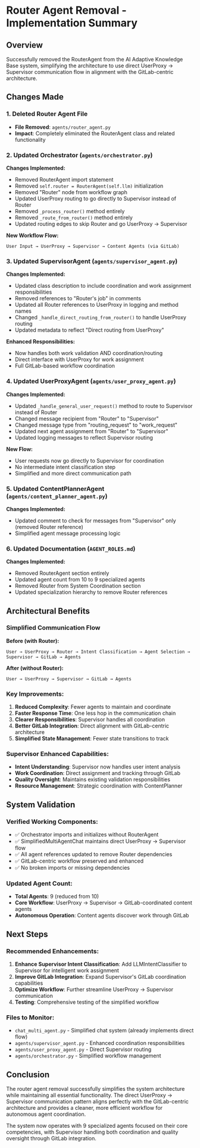 # Router Agent Removal - Implementation Summary

## Overview
Successfully removed the RouterAgent from the AI Adaptive Knowledge Base system, simplifying the architecture to use direct UserProxy → Supervisor communication flow in alignment with the GitLab-centric architecture.

## Changes Made

### 1. **Deleted Router Agent File**
- **File Removed**: `agents/router_agent.py`
- **Impact**: Completely eliminated the RouterAgent class and related functionality

### 2. **Updated Orchestrator** (`agents/orchestrator.py`)
**Changes Implemented:**
- Removed RouterAgent import statement
- Removed `self.router = RouterAgent(self.llm)` initialization
- Removed "Router" node from workflow graph
- Updated UserProxy routing to go directly to Supervisor instead of Router
- Removed `_process_router()` method entirely
- Removed `_route_from_router()` method entirely
- Updated routing edges to skip Router and go UserProxy → Supervisor

**New Workflow Flow:**
```
User Input → UserProxy → Supervisor → Content Agents (via GitLab)
```

### 3. **Updated SupervisorAgent** (`agents/supervisor_agent.py`)
**Changes Implemented:**
- Updated class description to include coordination and work assignment responsibilities
- Removed references to "Router's job" in comments
- Updated all Router references to UserProxy in logging and method names
- Changed `_handle_direct_routing_from_router()` to handle UserProxy routing
- Updated metadata to reflect "Direct routing from UserProxy"

**Enhanced Responsibilities:**
- Now handles both work validation AND coordination/routing
- Direct interface with UserProxy for work assignment
- Full GitLab-based workflow coordination

### 4. **Updated UserProxyAgent** (`agents/user_proxy_agent.py`)
**Changes Implemented:**
- Updated `_handle_general_user_request()` method to route to Supervisor instead of Router
- Changed message recipient from "Router" to "Supervisor"
- Changed message type from "routing_request" to "work_request"
- Updated next agent assignment from "Router" to "Supervisor"
- Updated logging messages to reflect Supervisor routing

**New Flow:**
- User requests now go directly to Supervisor for coordination
- No intermediate intent classification step
- Simplified and more direct communication path

### 5. **Updated ContentPlannerAgent** (`agents/content_planner_agent.py`)
**Changes Implemented:**
- Updated comment to check for messages from "Supervisor" only (removed Router reference)
- Simplified agent message processing logic

### 6. **Updated Documentation** (`AGENT_ROLES.md`)
**Changes Implemented:**
- Removed RouterAgent section entirely
- Updated agent count from 10 to 9 specialized agents
- Removed Router from System Coordination section
- Updated specialization hierarchy to remove Router references

## Architectural Benefits

### **Simplified Communication Flow**
**Before (with Router):**
```
User → UserProxy → Router → Intent Classification → Agent Selection → Supervisor → GitLab → Agents
```

**After (without Router):**
```
User → UserProxy → Supervisor → GitLab → Agents
```

### **Key Improvements:**
1. **Reduced Complexity**: Fewer agents to maintain and coordinate
2. **Faster Response Time**: One less hop in the communication chain
3. **Clearer Responsibilities**: Supervisor handles all coordination
4. **Better GitLab Integration**: Direct alignment with GitLab-centric architecture
5. **Simplified State Management**: Fewer state transitions to track

### **Supervisor Enhanced Capabilities:**
- **Intent Understanding**: Supervisor now handles user intent analysis
- **Work Coordination**: Direct assignment and tracking through GitLab
- **Quality Oversight**: Maintains existing validation responsibilities
- **Resource Management**: Strategic coordination with ContentPlanner

## System Validation

### **Verified Working Components:**
- ✅ Orchestrator imports and initializes without RouterAgent
- ✅ SimplifiedMultiAgentChat maintains direct UserProxy → Supervisor flow
- ✅ All agent references updated to remove Router dependencies
- ✅ GitLab-centric workflow preserved and enhanced
- ✅ No broken imports or missing dependencies

### **Updated Agent Count:**
- **Total Agents**: 9 (reduced from 10)
- **Core Workflow**: UserProxy → Supervisor → GitLab-coordinated content agents
- **Autonomous Operation**: Content agents discover work through GitLab

## Next Steps

### **Recommended Enhancements:**
1. **Enhance Supervisor Intent Classification**: Add LLMIntentClassifier to Supervisor for intelligent work assignment
2. **Improve GitLab Integration**: Expand Supervisor's GitLab coordination capabilities
3. **Optimize Workflow**: Further streamline UserProxy → Supervisor communication
4. **Testing**: Comprehensive testing of the simplified workflow

### **Files to Monitor:**
- `chat_multi_agent.py` - Simplified chat system (already implements direct flow)
- `agents/supervisor_agent.py` - Enhanced coordination responsibilities
- `agents/user_proxy_agent.py` - Direct Supervisor routing
- `agents/orchestrator.py` - Simplified workflow management

## Conclusion

The router agent removal successfully simplifies the system architecture while maintaining all essential functionality. The direct UserProxy → Supervisor communication pattern aligns perfectly with the GitLab-centric architecture and provides a cleaner, more efficient workflow for autonomous agent coordination.

The system now operates with 9 specialized agents focused on their core competencies, with Supervisor handling both coordination and quality oversight through GitLab integration.
